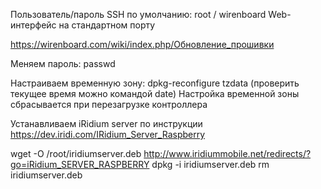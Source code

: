 Пользователь/пароль SSH по умолчанию: root / wirenboard
Web-интерфейс на стандартном порту

https://wirenboard.com/wiki/index.php/Обновление_прошивки

Меняем пароль: passwd

Настраиваем временную зону: dpkg-reconfigure tzdata (проверить текущее время можно командой date)
Настройка временной зоны сбрасывается при перезагрузке контроллера

Устанавливаем iRidium server по инструкции https://dev.iridi.com/IRidium_Server_Raspberry

wget -O /root/iridiumserver.deb http://www.iridiummobile.net/redirects/?go=iRidium_SERVER_RASPBERRY
dpkg -i iridiumserver.deb
rm iridiumserver.deb